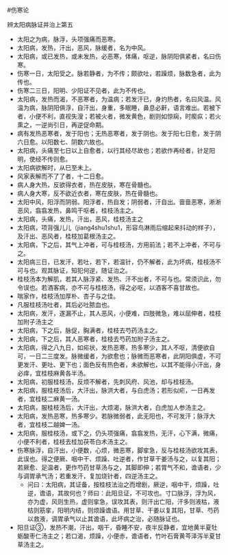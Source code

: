 #伤寒论 

辨太阳病脉证并治上第五

- 太阳之为病，脉浮，头项强痛而恶寒。
- 太阳病，发热，汗出，恶风，脉缓者，名为中风。
- 太阳病，或已发热，或未发热，必恶寒，体痛，呕逆，脉阴阳俱紧者，名曰伤寒。
- 伤寒一日，太阳受之。脉若静者，为不传；颇欲吐，若躁烦，脉数急者，此为传也。
- 伤寒二三日，阳明、少阳证不见者，此为不传也。
- 太阳病，发热而渴，不恶寒者，为温病；若发汗已，身灼热者，名曰风温。风温为病，脉阴阳俱浮，自汗出，身重，多眠睡，鼻息必鼾，语言难出。若被下者，小便不利，直视失溲；若被火者，微发黄色，剧则如惊痫，时瘈疭；若火熏之，一逆尚引日，再逆促命期。
- 病有发热恶寒者，发于阳也；无热恶寒者，发于阴也。发于阳七日愈，发于阴六日愈。以阳数七、阴数六故也。
- 太阳病，头痛至七日以上自愈者，以行其经尽故也；若欲作再经者，针足阳明，使经不传则愈。
- 太阳病欲解时，从巳至未上。
- 风家表解而不了了者，十二日愈。
- 病人身大热，反欲得衣者，热在皮肤，寒在骨髓也。
- 病人身大寒，反不欲近衣者，寒在皮肤，热在骨髓也。
- 太阳中风，阳浮而阴弱。阳浮者，热自发；阴弱者，汗自出。啬啬恶寒，淅淅恶风，翕翕发热，鼻鸣干呕者，桂枝汤主之。
- 太阳病，头痛，发热，汗出，恶风，桂枝汤主之
- 太阳病，项背强儿儿（jiang4shu1shu1，形容鸟淋雨后缩起来抖动的样子），及汗出、恶风者，桂枝加葛根汤主之。
- 太阳病，下之后，其气上冲者，可与桂枝汤，方用前法；若不上冲者，不可与之。
- 太阳病三日，已发汗，若吐，若下，若温针，仍不解者，此为坏病，桂枝汤不可与也。观其脉证，知犯何逆，随证治之。
- 桂枝汤本为解肌，若其人脉浮紧、发热、汗不出者，不可与也。常须识此，勿令误也。若酒客病，亦不可与桂枝汤，得之必呕，以酒客不喜甘故也。
- 喘家作，桂枝汤加厚朴、杏子与之佳。
- 凡服桂枝汤吐者，其后必吐脓血也。
- 太阳病，发汗，遂漏不止，其人恶风，小便难，四肢微急，难以屈伸者，桂枝加附子汤主之
- 太阳病，下之后，脉促，胸满者，桂枝去芍药汤主之。
- 太阳病，下之后，其人恶寒者，桂枝去芍药加附子汤主之。
- 太阳病，得之八九日，如疟状，发热恶寒，热多寒少，其人不呕，清便欲自可，一日二三度发。脉微缓者，为欲愈也；脉微而恶寒者，此阴阳俱虚，不可更发汗、更吐、更下也；面色反有热色者，未欲解也，以其不能得小汗出，身必痒，宜桂枝麻黄各半汤。
- 太阳病，初服桂枝汤，反烦不解者，先刺风府、风池，却与桂枝汤。
- 太阳病，服桂枝汤后，大汗出，脉洪大者，与白虎汤；若形似疟，一日再发者，宜桂枝二麻黄一汤。
- 太阳病，服桂枝汤后，大汗出，大烦渴，脉洪大者，白虎加人参汤主之。
- 太阳病，发热恶寒，热多寒少。若脉微弱者，此无阳也，不可发汗；脉浮大者，宜桂枝二越婢一汤。
- 太阳病，服桂枝汤，或下之，仍头项强痛，翕翕发热，无汗，心下满，微痛，小便不利者，桂枝去桂加茯苓白术汤主之。
- 伤寒脉浮，自汗出，小便数，心烦，微恶寒，脚挛急，反与桂枝汤欲攻其表，此误也。得之便厥、咽中干、烦躁、吐逆者，作甘草干姜汤与之，以复其阳；若厥愈、足温者，更作芍药甘草汤与之，其脚即伸；若胃气不和，谵语者，少与调胃承气汤；若重发汗，复加烧针者，四逆汤主之。
	- 问曰：太阳病，其证备，按桂枝法治之而增剧，厥逆，咽中干，烦躁，吐逆，谵语，其故何也？师曰：此阳旦证，不可攻也。寸口脉浮，浮为风，亦为虚，风则生热，虚则挛急，误攻其表，则汗出亡阳，汗多则液枯，液枯则筋挛，阳明内结，则烦躁谵语。用甘草、干姜以复其阳，甘草、芍药以救液，调胃承气以止其谵语，此坏病之治，必随脉证也。
- 阳旦证③，发热不潮，汗出，咽干，昏睡不安，夜半反静者，宜地黄半夏牡蛎酸枣仁汤主之；若口渴，烦躁，小便赤，谵语者，竹叶石膏黄芩泽泻半夏甘草汤主之。

